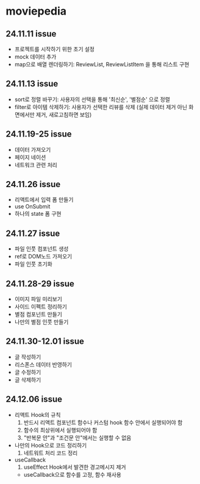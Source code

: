 # moviepedia

## 24.11.11 issue

- 프로젝트를 시작하기 위한 초기 설정
- mock 데이터 추가
- map으로 배열 렌더링하기: ReviewList, ReviewListItem 을 통해 리스트 구현

## 24.11.13 issue

- sort로 정렬 바꾸기: 사용자의 선택을 통해 '최신순', '별점순' 으로 정렬
- filter로 아이템 삭제하기: 사용자가 선택한 리뷰를 삭제
  (실제 데이터 제거 아닌 화면에서만 제거, 새로고침하면 보임)

## 24.11.19-25 issue

- 데이터 가져오기
- 페이지 네이션
- 네트워크 관련 처리

## 24.11.26 issue

- 리액트에서 입력 폼 만들기
- use OnSubmit
- 하나의 state 폼 구현

## 24.11.27 issue

- 파일 인풋 컴포넌트 생성
- ref로 DOM노드 가져오기
- 파일 인풋 초기화

## 24.11.28-29 issue

- 이미지 파일 미리보기
- 사이드 이펙트 정리하기
- 별점 컴포넌트 만들기
- 나만의 별점 인풋 만들기

## 24.11.30-12.01 issue

- 글 작성하기
- 리스폰스 데이터 반영하기
- 글 수정하기
- 글 삭제하기

## 24.12.06 issue

- 리액트 Hook의 규칙
  1. 반드시 리액트 컴포넌트 함수나 커스텀 hook 함수 안에서 실행되어야 함
  2. 함수의 최상위에서 실행되어야 함
  3. "반복문 안"과 "조건문 안"에서는 실행할 수 없음
- 나만의 Hook으로 코드 정리하기
  1. 네트워트 처리 코드 정리
- useCallback
  1. useEffect Hook에서 발견한 경고메시지 제거
  - useCallback으로 함수를 고정, 함수 재사용
